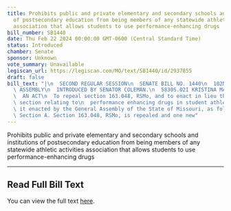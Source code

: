 ```yaml
---
title: Prohibits public and private elementary and secondary schools and institutions
  of postsecondary education from being members of any statewide athletic activities
  association that allows students to use performance-enhancing drugs
bill_number: SB1440
date: Thu Feb 22 2024 00:00:00 GMT-0600 (Central Standard Time)
status: Introduced
chamber: Senate
sponsor: Unknown
vote_summary: Unavailable
legiscan_url: https://legiscan.com/MO/text/SB1440/id/2937855
draft: false
bill_text: "|\n  SECOND REGULAR SESSION\n  SENATE BILL NO. 1440\n  102ND GENERA L\
  \ ASSEMBLY\n  INTRODUCED BY SENATOR COLEMAN.\n  5830S.02I KRISTINA MARTIN, Secretary\n\
  \  AN ACT\n  To repeal section 163.048, RSMo, and to enact in lieu thereof one new\
  \ section relating to\n  performance enhancing drugs in student athletics.\n  Be\
  \ it enacted by the General Assembly of the State of Missouri, as follows:\n  1\
  \ Section A. Section 163.048, RSMo, is repealed and one new"
---
```

Prohibits public and private elementary and secondary schools and institutions of postsecondary education from being members of any statewide athletic activities association that allows students to use performance-enhancing drugs

---

## Read Full Bill Text

You can view the full text [here](https://legiscan.com/MO/text/SB1440/id/2937855).
